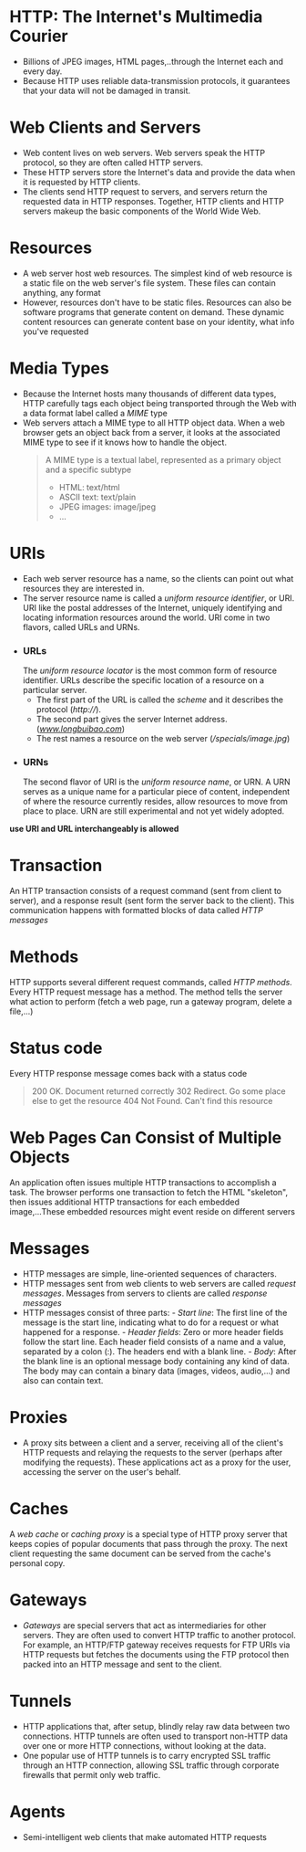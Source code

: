 # HTTP: The Internet's Multimedia Courier

- Billions of JPEG images, HTML pages,..through the Internet each and every day.
- Because HTTP uses reliable data-transmission protocols, it guarantees that your data will not be damaged in transit.

# Web Clients and Servers

- Web content lives on web servers. Web servers speak the HTTP protocol, so they are often called HTTP servers.
- These HTTP servers store the Internet's data and provide the data when it is requested by HTTP clients.
- The clients send HTTP request to servers, and servers return the requested data in HTTP responses. Together, HTTP clients and HTTP servers makeup the basic components of the World Wide Web.

# Resources

- A web server host web resources. The simplest kind of web resource is a static file on the web server's file system. These files can contain anything, any format
- However, resources don't have to be static files. Resources can also be software programs that generate content on demand. These dynamic content resources can generate content base on your identity, what info you've requested

# Media Types

- Because the Internet hosts many thousands of different data types, HTTP carefully tags each object being transported through the Web with a data format label called a _MIME_ type
- Web servers attach a MIME type to all HTTP object data. When a web browser gets an object back from a server, it looks at the associated MIME type to see if it knows how to handle the object.
  > A MIME type is a textual label, represented as a primary object and a specific subtype
  >
  > - HTML: text/html
  > - ASCII text: text/plain
  > - JPEG images: image/jpeg
  > - ...

# URIs

- Each web server resource has a name, so the clients can point out what resources they are interested in.
- The server resource name is called a _uniform resource identifier_, or URI. URI like the postal addresses of the Internet, uniquely identifying and locating information resources around the world. URI come in two flavors, called URLs and URNs.
- ### URLs
  The _uniform resource locator_ is the most common form of resource identifier. URLs describe the specific location of a resource on a particular server.
  - The first part of the URL is called the _scheme_ and it describes the protocol (_http://_).
  - The second part gives the server Internet address. (*www.longbuibao.com*)
  - The rest names a resource on the web server (_/specials/image.jpg_)
- ### URNs
  The second flavor of URI is the _uniform resource name_, or URN. A URN serves as a unique name for a particular piece of content, independent of where the resource currently resides, allow resources to move from place to place.
  URN are still experimental and not yet widely adopted.

**use URI and URL interchangeably is allowed**

# Transaction

An HTTP transaction consists of a request command (sent from client to server), and a response result (sent form the server back to the client). This communication happens with formatted blocks of data called _HTTP messages_

# Methods

HTTP supports several different request commands, called _HTTP methods_. Every HTTP request message has a method. The method tells the server what action to perform (fetch a web page, run a gateway program, delete a file,...)

# Status code

Every HTTP response message comes back with a status code

> 200 OK. Document returned correctly
> 302 Redirect. Go some place else to get the resource
> 404 Not Found. Can't find this resource

# Web Pages Can Consist of Multiple Objects

An application often issues multiple HTTP transactions to accomplish a task. The browser performs one transaction to fetch the HTML "skeleton", then issues additional HTTP transactions for each embedded image,...These embedded resources might event reside on different servers

# Messages

- HTTP messages are simple, line-oriented sequences of characters.
- HTTP messages sent from web clients to web servers are called _request messages_. Messages from servers to clients are called _response messages_
- HTTP messages consist of three parts: - _Start line_: The first line of the message is the start line, indicating what to do for a request or what happened for a response. - _Header fields_: Zero or more header fields follow the start line. Each header field consists of a name and a value, separated by a colon (:). The headers end with a blank line. - _Body_: After the blank line is an optional message body containing any kind of data. The body may can contain a binary data (images, videos, audio,...) and also can contain text.

# Proxies

- A proxy sits between a client and a server, receiving all of the client's HTTP requests and relaying the requests to the server (perhaps after modifying the requests). These applications act as a proxy for the user, accessing the server on the user's behalf.

# Caches

A _web cache_ or _caching proxy_ is a special type of HTTP proxy server that keeps copies of popular documents that pass through the proxy. The next client requesting the same document can be served from the cache's personal copy.

# Gateways

- _Gateways_ are special servers that act as intermediaries for other servers. They are often used to convert HTTP traffic to another protocol. For example, an HTTP/FTP gateway receives requests for FTP URIs via HTTP requests but fetches the documents using the FTP protocol then packed into an HTTP message and sent to the client.

# Tunnels

- HTTP applications that, after setup, blindly relay raw data between two connections. HTTP tunnels are often used to transport non-HTTP data over one or more HTTP connections, without looking at the data.
- One popular use of HTTP tunnels is to carry encrypted SSL traffic through an HTTP connection, allowing SSL traffic through corporate firewalls that permit only web traffic.

# Agents

- Semi-intelligent web clients that make automated HTTP requests
